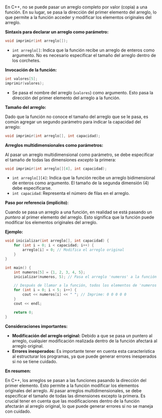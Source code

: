 En C++, no se puede pasar un arreglo completo por valor (copia) a una función. En su lugar, se pasa la dirección del primer elemento del arreglo, lo que permite a la función acceder y modificar los elementos originales del arreglo.

**Sintaxis para declarar un arreglo como parámetro:**

```c++
void imprimir(int arreglo[]);
```

*   `int arreglo[]`: Indica que la función recibe un arreglo de enteros como argumento. No es necesario especificar el tamaño del arreglo dentro de los corchetes.

**Invocación de la función:**

```c++
int valores[5];
imprimir(valores);
```

*   Se pasa el nombre del arreglo (`valores`) como argumento. Esto pasa la dirección del primer elemento del arreglo a la función.

**Tamaño del arreglo:**

Dado que la función no conoce el tamaño del arreglo que se le pasa, es común agregar un segundo parámetro para indicar la capacidad del arreglo:

```c++
void imprimir(int arreglo[], int capacidad);
```

**Arreglos multidimensionales como parámetros:**

Al pasar un arreglo multidimensional como parámetro, se debe especificar el tamaño de todas las dimensiones *excepto* la primera:

```c++
void imprimir(int arreglo[][4], int capacidad);
```

*   `int arreglo[][4]`: Indica que la función recibe un arreglo bidimensional de enteros como argumento. El tamaño de la segunda dimensión (4) debe especificarse.
*   `int capacidad`: Representa el número de filas en el arreglo.

**Paso por referencia (implícito):**

Cuando se pasa un arreglo a una función, en realidad se está pasando un *puntero* al primer elemento del arreglo. Esto significa que la función puede modificar los elementos originales del arreglo.

**Ejemplo:**

```c++
void inicializar(int arreglo[], int capacidad) {
    for (int i = 0; i < capacidad; i++) {
        arreglo[i] = 0; // Modifica el arreglo original
    }
}

int main() {
    int numeros[5] = {1, 2, 3, 4, 5};
    inicializar(numeros, 5); // Pasa el arreglo 'numeros' a la función

    // Después de llamar a la función, todos los elementos de 'numeros' serán 0
    for (int i = 0; i < 5; i++) {
        cout << numeros[i] << " "; // Imprime: 0 0 0 0 0
    }
    cout << endl;

    return 0;
}
```

**Consideraciones importantes:**

*   **Modificación del arreglo original:** Debido a que se pasa un puntero al arreglo, cualquier modificación realizada dentro de la función afectará al arreglo original.
*   **Errores inesperados:** Es importante tener en cuenta esta característica al estructurar los programas, ya que puede generar errores inesperados si no se tiene cuidado.

**En resumen:**

En C++, los arreglos se pasan a las funciones pasando la dirección del primer elemento. Esto permite a la función modificar los elementos originales del arreglo. Al pasar arreglos multidimensionales, se debe especificar el tamaño de todas las dimensiones excepto la primera. Es crucial tener en cuenta que las modificaciones dentro de la función afectarán al arreglo original, lo que puede generar errores si no se maneja con cuidado.
